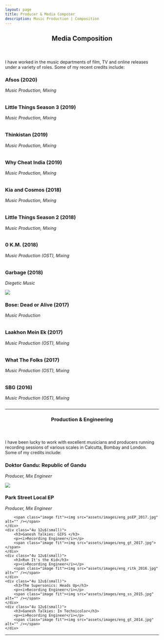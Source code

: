 ```yaml
---
layout: page
title: Producer & Media Composer
description: Music Production | Composition
---
```


<!-- Main -->
<div id="main" class="alt">

<!-- One -->
<section id="one">
	<div class="inner">
		<header class="major">
			<h1>Media Composition</h1>
		</header>

<!-- Content -->
<!-- <h2 id="content">Sample Content</h2> -->
<p>I have worked in the music departments of film, TV and online releases under a variety of roles.
Some of my recent credits include:</p>
<div class="row">
	<div class="4u 12u$(small)">
		<h3>Afsos (2020)</h3>
		<p><i>Music Production, Mixing</i></p>
		<span class="image fit"><img src="assets/images/production_comingSoon.png" alt="" /></span>
	</div>
	<div class="4u 12u$(small)">
		<h3>Little Things Season 3 (2019)</h3>
		<p><i>Music Production, Mixing</i></p>
		<span class="image fit"><img src="assets/images/production_LT3_2019.jpeg" alt="" /></span>
	</div>
	<div class="4u 12u$(small)">
		<h3>Thinkistan (2019)</h3>
		<p><i>Music Production, Mixing</i></p>
		<span class="image fit"><img src="assets/images/production_TST_2019.jpeg" alt="" /></span>
	</div>
	<div class="4u 12u$(small)">
		<h3>Why Cheat India (2019)</h3>
		<p><i>Music Production, Mixing</i></p>
		<span class="image fit"><img src="assets/images/production_CI_2019.jpg" alt="" /></span>
	</div>
	<div class="4u 12u$(small)">
		<h3>Kia and Cosmos (2018)</h3>
		<p><i>Music Production, Mixing</i></p>
		<span class="image fit"><img src="assets/images/production_KIA_2018.jpg" alt="" /></span>
	</div>
	<div class="4u 12u$(small)">
		<h3>Little Things Season 2 (2018)</h3>
		<p><i>Music Production, Mixing</i></p>
		<span class="image fit"><img src="assets/images/production_LT2_2018.jpg" alt="" /></span>
	</div>
	<div class="4u 12u$(small)">
		<h3>0 K.M. (2018)</h3>
		<p><i>Music Production (OST), Mixing</i></p>
		<span class="image fit"><img src="assets/images/production_0KM_2017.jpg" alt="" /></span>
	</div>
	<div class="4u 12u$(small)">
		<h3>Garbage (2018)</h3>
		<p><i>Diegetic Music</i></p>
		<span class="image fit"><img src="assets/images/production_test_2017.jpg"></span>
	</div>
	<div class="4u 12u$(small)">
		<h3>Bose: Dead or Alive (2017)</h3>
		<p><i>Music Production</i></p>
		<span class="image fit"><img src="assets/images/production_bose_2017.jpg" alt="" /></span>
	</div>
	<div class="4u 12u$(small)">
		<h3>Laakhon Mein Ek (2017)</h3>
		<p><i>Music Production (OST), Mixing</i></p>
		<span class="image fit"><img src="assets/images/production_lme_2017.jpg" alt="" /></span>
	</div>
	<div class="4u 12u$(small)">
		<h3>What The Folks (2017)</h3>
		<p><i>Music Production (OST), Mixing</i></p>
		<span class="image fit"><img src="assets/images/production_wtf_2017.jpg" alt="" /></span>
	</div>
	<div class="4u 12u$(small)">
		<h3>SBG (2016)</h3>
		<p><i>Music Production (OST), Mixing</i></p>
		<span class="image fit"><img src="assets/images/production_sbg_2016.jpg" alt="" /></span>
	</div>
</div>
<hr class="major" />

<!-- //---ENGINEERING--// -->

<section id="two">
	<div class="inner">
		<header class="major">
			<h1>Production & Engineering</h1>
		</header>

<!-- Content -->
<!-- <h2 id="content">Sample Content</h2> -->
<p> I have been lucky to work with excellent musicians and producers running recording sessions of various scales in Calcutta, Bombay and London. Some of my credits include: </p>
<div class="row">
	<div class="4u 12u$(small)">
	<h3>Doktor Gandu: Republic of Gandu</h3>
	<p><i>Producer, Mix Engineer</i></p>
	<span class="image fit"><img src="assets/images/eng_ROG_2019.jpg"></span>
	</div>
	<div class="4u 12u$(small)">
		<h3>Park Street Local EP </h3>
		<p><i>Producer, Mix Engineer</i></p>

		<span class="image fit"><img src="assets/images/eng_psEP_2017.jpg" alt="" /></span>
	</div>
	<div class="4u 12u$(small)">
		<h3>Ganesh Talkies: GIFS </h3>
		<p><i>Recording Engineer</i></p>
		<span class="image fit"><img src="assets/images/eng_gt_2017.jpg"></span>
	</div>
	<div class="4u 12u$(small)">
		<h3>Run It's the Kid</h3>
		<p><i>Recording Engineer</i></p>
		<span class="image fit"><img src="assets/images/eng_ritk_2016.jpg" alt="" /></span>
	</div>
	<div class="4u 12u$(small)">
		<h3>The Supersonics: Heads Up</h3>
		<p><i>Recording Engineer</i></p>
		<span class="image fit"><img src="assets/images/eng_ss_2015.jpg" alt="" /></span>
	</div>
	<div class="4u 12u$(small)">
		<h3>Ganesh Talkies: In Technicolor</h3>
		<p><i>Recording Engineer</i></p>
		<span class="image fit"><img src="assets/images/eng_gt_2014.jpg" alt="" /></span>
	</div>
<hr class="major" />
